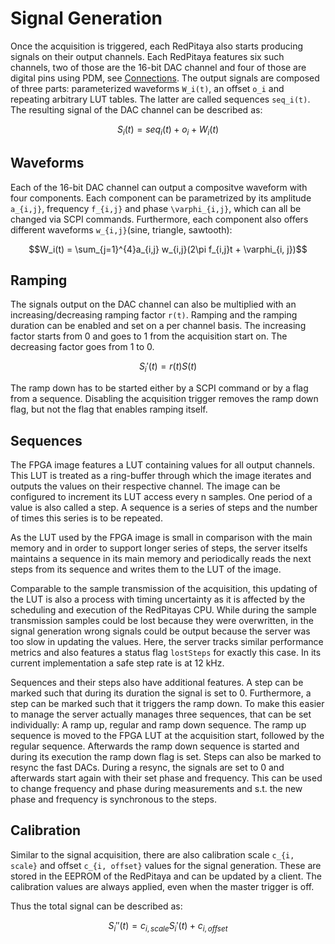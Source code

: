 # Signal Generation
Once the acquisition is triggered, each RedPitaya also starts producing signals on their output channels. Each RedPitaya features six such channels, two of those are the 16-bit DAC channel and four of those are digital pins using PDM, see [Connections](connections.md). The output signals are composed of three parts: parameterized waveforms ``W_i(t)``, an offset ``o_i`` and repeating arbitrary LUT tables. The latter are called sequences ``seq_i(t)``. The resulting signal of the DAC channel can be described as: 

```math
S_i(t) = seq_i(t) + o_i + W_i(t)
```
## Waveforms
Each of the 16-bit DAC channel can output a compositve waveform with four components. Each component can be parametrized by its amplitude ``a_{i,j}``, frequency ``f_{i,j}`` and phase ``\varphi_{i,j}``, which can all be changed via SCPI commands. Furthermore, each component also offers different waveforms ``w_{i,j}``(sine, triangle, sawtooth):
```math
W_i(t) = \sum_{j=1}^{4}a_{i,j} w_{i,j}(2\pi f_{i,j}t + \varphi_{i, j})
```
## Ramping
The signals output on the DAC channel can also be multiplied with an increasing/decreasing ramping factor ``r(t)``. Ramping and the ramping duration can be enabled and set on a per channel basis. The increasing factor starts from 0 and goes to 1 from the acquisition start on. The decreasing factor goes from 1 to 0.

```math
S_i'(t) = r(t)S(t)
```

The ramp down has to be started either by a SCPI command or by a flag from a sequence. Disabling the acquisition trigger removes the ramp down flag, but not the flag that enables ramping itself.

## Sequences
The FPGA image features a LUT containing values for all output channels. This LUT is treated as a ring-buffer through which the image iterates and outputs the values on their respective channel. The image can be configured to increment its LUT access every n samples. One period of a value is also called a step. A sequence is a series of steps and the number of times this series is to be repeated.

As the LUT used by the FPGA image is small in comparison with the main memory and in order to support longer series of steps, the server itselfs maintains a sequence in its main memory and periodically reads the next steps from its sequence and writes them to the LUT of the image.

Comparable to the sample transmission of the acquisition, this updating of the LUT is also a process with timing uncertainty as it is affected by the scheduling and execution of the RedPitayas CPU. While during the sample transmission samples could be lost because they were overwritten, in the signal generation wrong signals could be output because the server was too slow in updating the values. Here, the server tracks similar performance metrics and also features a status flag `lostSteps` for exactly this case. In its current implementation a safe step rate is at 12 kHz.

Sequences and their steps also have additional features. A step can be marked such that during its duration the signal is set to 0. Furthermore, a step can be marked such that it triggers the ramp down. To make this easier to manage the server actually manages three sequences, that can be set individually: A ramp up, regular and ramp down sequence. The ramp up sequence is moved to the FPGA LUT at the acquisition start, followed by the regular sequence. Afterwards the ramp down sequence is started and during its execution the ramp down flag is set. Steps can also be marked to resync the fast DACs. During a resync, the signals are set to 0 and afterwards start again with their set phase and frequency. This can be used to change frequency and phase during measurements and s.t. the new phase and frequency is synchronous to the steps.

## Calibration
Similar to the signal acquisition, there are also calibration scale ``c_{i, scale}`` and offset ``c_{i, offset}`` values  for the signal generation. These are stored in the EEPROM of the RedPitaya and can be updated by a client. The calibration values are always applied, even when the master trigger is off.

Thus the total signal can be described as:
```math
S_i''(t) = c_{i, scale} S_i'(t) + c_{i, offset}
```
